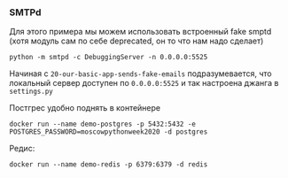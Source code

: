 ### SMTPd

Для этого примера мы можем использовать встроенный fake smptd (хотя модуль сам по себе deprecated, он то что нам надо сделает)
```
python -m smtpd -c DebuggingServer -n 0.0.0.0:5525
```

Начиная с `20-our-basic-app-sends-fake-emails` подразумевается, что локальный сервер доступен по `0.0.0.0:5525` и так настроена джанга в `settings.py`

Постгрес удобно поднять в контейнере
```
docker run --name demo-postgres -p 5432:5432 -e POSTGRES_PASSWORD=moscowpythonweek2020 -d postgres
```

Редис:
```
docker run --name demo-redis -p 6379:6379 -d redis
```

